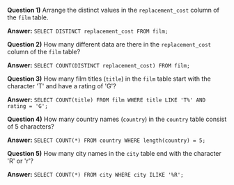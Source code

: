 **Question 1)** Arrange the distinct values in the `replacement_cost` column of the `film` table.

**Answer:** `SELECT DISTINCT replacement_cost FROM film;`


**Question 2)** How many different data are there in the `replacement_cost` column of the `film` table?

**Answer:** `SELECT COUNT(DISTINCT replacement_cost) FROM film;`


**Question 3)** How many film titles (`title`) in the `film` table start with the character 'T' and have a rating of 'G'?

**Answer:** `SELECT COUNT(title) FROM film WHERE title LIKE 'T%' AND rating = 'G';`


**Question 4)** How many country names (`country`) in the `country` table consist of 5 characters?

**Answer:** `SELECT COUNT(*) FROM country WHERE length(country) = 5;`


**Question 5)** How many city names in the `city` table end with the character 'R' or 'r'?

**Answer:** `SELECT COUNT(*) FROM city WHERE city ILIKE '%R';`
